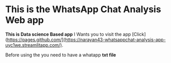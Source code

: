 # This is the WhatsApp Chat Analysis Web app
**This is Data science Based app** 
I Wants you to visit the app [Click](https://pages.github.com/](https://narayan43-whatsappchat-analysis-app-uyc1we.streamlitapp.com/).

Before using the you need to have a whatapp **txt file**
